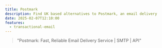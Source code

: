 ```yaml
---
title: Postmark
description: Find UK based alternatives to Postmark, an email delivery service
date: 2025-02-07T12:10:00
features:
  - transactional-email
---
```

> "Postmark: Fast, Reliable Email Delivery Service | SMTP | API"